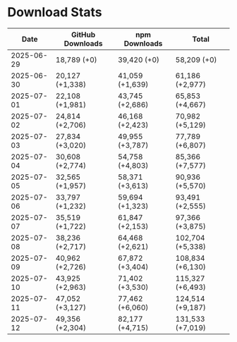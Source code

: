 # Download Stats

| Date       | GitHub Downloads | npm Downloads   | Total            |
| ---------- | ---------------- | --------------- | ---------------- |
| 2025-06-29 | 18,789 (+0)      | 39,420 (+0)     | 58,209 (+0)      |
| 2025-06-30 | 20,127 (+1,338)  | 41,059 (+1,639) | 61,186 (+2,977)  |
| 2025-07-01 | 22,108 (+1,981)  | 43,745 (+2,686) | 65,853 (+4,667)  |
| 2025-07-02 | 24,814 (+2,706)  | 46,168 (+2,423) | 70,982 (+5,129)  |
| 2025-07-03 | 27,834 (+3,020)  | 49,955 (+3,787) | 77,789 (+6,807)  |
| 2025-07-04 | 30,608 (+2,774)  | 54,758 (+4,803) | 85,366 (+7,577)  |
| 2025-07-05 | 32,565 (+1,957)  | 58,371 (+3,613) | 90,936 (+5,570)  |
| 2025-07-06 | 33,797 (+1,232)  | 59,694 (+1,323) | 93,491 (+2,555)  |
| 2025-07-07 | 35,519 (+1,722)  | 61,847 (+2,153) | 97,366 (+3,875)  |
| 2025-07-08 | 38,236 (+2,717)  | 64,468 (+2,621) | 102,704 (+5,338) |
| 2025-07-09 | 40,962 (+2,726)  | 67,872 (+3,404) | 108,834 (+6,130) |
| 2025-07-10 | 43,925 (+2,963)  | 71,402 (+3,530) | 115,327 (+6,493) |
| 2025-07-11 | 47,052 (+3,127)  | 77,462 (+6,060) | 124,514 (+9,187) |
| 2025-07-12 | 49,356 (+2,304)  | 82,177 (+4,715) | 131,533 (+7,019) |
